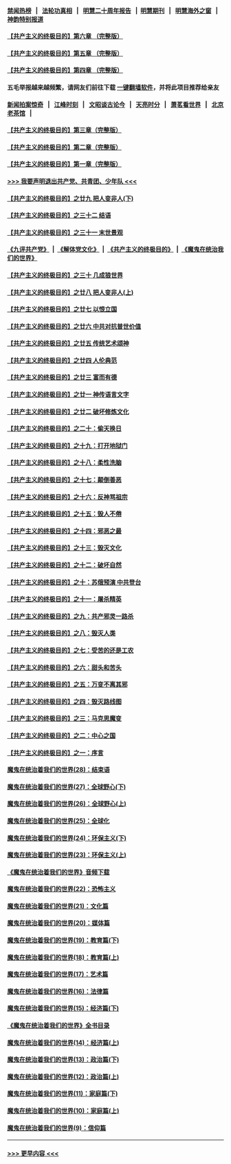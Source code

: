 #### [禁闻热榜](热点新闻.md?=0)  &nbsp;&nbsp;|&nbsp;&nbsp; [法轮功真相](https://github.com/gfw-breaker/truth/blob/master/README.md?=0) &nbsp;&nbsp;|&nbsp;&nbsp; [明慧二十周年报告](https://github.com/gfw-breaker/mh-reports/blob/master/README.md?=0) &nbsp;&nbsp;|&nbsp;&nbsp;[明慧期刊](https://github.com/gfw-breaker/mh-qikan) &nbsp;&nbsp;|&nbsp;&nbsp; [明慧海外之窗](https://github.com/gfw-breaker/mh-news/blob/master/README.md?=0) &nbsp;&nbsp;|&nbsp;&nbsp; [神韵特别报道](https://github.com/gfw-breaker/mh-news/blob/master/shenyun.md?=0)
#### [【共产主义的终极目的】第六章 （完整版）](../pages/nsc422/n11428913.md?t=03041502) 
#### [【共产主义的终极目的】第五章 （完整版）](../pages/nsc422/n11428912.md?t=03041502) 
#### [【共产主义的终极目的】第四章 （完整版）](../pages/nsc422/n11428907.md?t=03041502) 
#### 五毛举报越来越频繁，请网友们前往下载 [一键翻墙软件](https://github.com/gfw-breaker/ssr-accounts)，并将此项目推荐给亲友
#### [新闻拍案惊奇](https://github.com/gfw-breaker/banned-news/blob/master/pages/link4.md) &nbsp;&nbsp;|&nbsp;&nbsp; [江峰时刻](https://github.com/gfw-breaker/banned-news/blob/master/pages/link4.md) &nbsp;&nbsp;|&nbsp;&nbsp; [文昭谈古论今](https://github.com/gfw-breaker/banned-news/blob/master/pages/link4.md) &nbsp;&nbsp;|&nbsp;&nbsp; [天亮时分](https://github.com/gfw-breaker/banned-news/blob/master/pages/link4.md) &nbsp;&nbsp;|&nbsp;&nbsp; [萧茗看世界](https://github.com/gfw-breaker/banned-news/blob/master/pages/link4.md) &nbsp;&nbsp;|&nbsp;&nbsp; [北京老茶馆](https://github.com/gfw-breaker/banned-news/blob/master/pages/link4.md) &nbsp;&nbsp;|&nbsp;&nbsp; 
#### [【共产主义的终极目的】第三章（完整版）](../pages/nsc422/n11428848.md?t=03041502) 
#### [【共产主义的终极目的】第二章（完整版）](../pages/nsc422/n11428831.md?t=03041502) 
#### [【共产主义的终极目的】第一章（完整版）](../pages/nsc422/n11417651.md?t=03041502) 
#### [>>> 我要声明退出共产党、共青团、少年队 <<<](https://github.com/begood0513/goodnews/blob/master/quit/letter.md) 
#### [【共产主义的终极目的】之廿九 把人变非人(下)](../pages/nsc422/n11344140.md?t=03041502) 
#### [【共产主义的终极目的】之三十二 结语](../pages/nsc422/n11360535.md?t=03041502) 
#### [【共产主义的终极目的】之三十一 末世景观](../pages/nsc422/n11351129.md?t=03041502) 
#### [《九评共产党》](https://github.com/begood0513/9ping.md/blob/master/README.md) &nbsp;|&nbsp; [《解体党文化》](../../../../jtdwh.md/blob/master/README.md)  &nbsp;|&nbsp; [《共产主义的终极目的》](../../../../gczydzjmd.md/blob/master/README.md) &nbsp;|&nbsp; [《魔鬼在统治我们的世界》](../../../../mgztzwmdsj.md/blob/master/README.md) 
#### [【共产主义的终极目的】之三十 几成狼世界](../pages/nsc422/n11348280.md?t=03041502) 
#### [【共产主义的终极目的】之廿八 把人变非人(上)](../pages/nsc422/n11340492.md?t=03041502) 
#### [【共产主义的终极目的】之廿七 以恨立国](../pages/nsc422/n11336944.md?t=03041502) 
#### [【共产主义的终极目的】之廿六 中共对抗普世价值](../pages/nsc422/n11324785.md?t=03041502) 
#### [【共产主义的终极目的】之廿五 传统艺术颂神](../pages/nsc422/n11296396.md?t=03041502) 
#### [【共产主义的终极目的】之廿四 人伦典范](../pages/nsc422/n11296397.md?t=03041502) 
#### [【共产主义的终极目的】之廿三 富而有德](../pages/nsc422/n11283598.md?t=03041502) 
#### [【共产主义的终极目的】之廿一 神传语言文字](../pages/nsc422/n11263265.md?t=03041502) 
#### [【共产主义的终极目的】之廿二 破坏修炼文化](../pages/nsc422/n11245728.md?t=03041502) 
#### [【共产主义的终极目的】之二十：偷天换日](../pages/nsc422/n11238846.md?t=03041502) 
#### [【共产主义的终极目的】之十九：打开地狱门](../pages/nsc422/n11206376.md?t=03041502) 
#### [【共产主义的终极目的】之十八：柔性洗脑](../pages/nsc422/n11199994.md?t=03041502) 
#### [【共产主义的终极目的】之十七：颠倒善恶](../pages/nsc422/n11179782.md?t=03041502) 
#### [【共产主义的终极目的】之十六：反神骂祖宗](../pages/nsc422/n11166798.md?t=03041502) 
#### [【共产主义的终极目的】之十五：毁人不倦](../pages/nsc422/n11166792.md?t=03041502) 
#### [【共产主义的终极目的】之十四：邪恶之最](../pages/nsc422/n11150249.md?t=03041502) 
#### [【共产主义的终极目的】之十三：毁灭文化](../pages/nsc422/n11135227.md?t=03041502) 
#### [【共产主义的终极目的】之十二：破坏自然](../pages/nsc422/n11135214.md?t=03041502) 
#### [【共产主义的终极目的】之十：苏俄预演 中共登台](../pages/nsc422/n11118424.md?t=03041502) 
#### [【共产主义的终极目的】之十一：屠杀精英](../pages/nsc422/n11118442.md?t=03041502) 
#### [【共产主义的终极目的】之九：共产邪灵一路杀](../pages/nsc422/n11114139.md?t=03041502) 
#### [【共产主义的终极目的】之八：毁灭人类](../pages/nsc422/n11108503.md?t=03041502) 
#### [【共产主义的终极目的】之七：受苦的还是工农](../pages/nsc422/n11101809.md?t=03041502) 
#### [【共产主义的终极目的】之六：甜头和苦头](../pages/nsc422/n11096971.md?t=03041502) 
#### [【共产主义的终极目的】之五：万变不离其邪](../pages/nsc422/n11091285.md?t=03041502) 
#### [【共产主义的终极目的】之四：毁灭路线图](../pages/nsc422/n11086284.md?t=03041502) 
#### [【共产主义的终极目的】之三：马克思魔变](../pages/nsc422/n11061941.md?t=03041502) 
#### [【共产主义的终极目的】之二：中心之国](../pages/nsc422/n11047728.md?t=03041502) 
#### [【共产主义的终极目的】之一：序言](../pages/nsc422/n11086077.md?t=03041502) 
#### [魔鬼在统治着我们的世界(28)：结束语](../pages/nsc422/n10936246.md?t=03041502) 
#### [魔鬼在统治着我们的世界(27)：全球野心(下)](../pages/nsc422/n10928319.md?t=03041502) 
#### [魔鬼在统治着我们的世界(26)：全球野心(上)](../pages/nsc422/n10900318.md?t=03041502) 
#### [魔鬼在统治着我们的世界(25)：全球化](../pages/nsc422/n10788205.md?t=03041502) 
#### [魔鬼在统治着我们的世界(24)：环保主义(下)](../pages/nsc422/n10695307.md?t=03041502) 
#### [魔鬼在统治着我们的世界(23)：环保主义(上)](../pages/nsc422/n10688613.md?t=03041502) 
#### [《魔鬼在统治着我们的世界》音频下载](../pages/nsc422/n10635553.md?t=03041502) 
#### [魔鬼在统治着我们的世界(22)：恐怖主义](../pages/nsc422/n10614727.md?t=03041502) 
#### [魔鬼在统治着我们的世界(21)：文化篇](../pages/nsc422/n10597706.md?t=03041502) 
#### [魔鬼在统治着我们的世界(20)：媒体篇](../pages/nsc422/n10586579.md?t=03041502) 
#### [魔鬼在统治着我们的世界(19)：教育篇(下)](../pages/nsc422/n10564808.md?t=03041502) 
#### [魔鬼在统治着我们的世界(18)：教育篇(上)](../pages/nsc422/n10526970.md?t=03041502) 
#### [魔鬼在统治着我们的世界(17)：艺术篇](../pages/nsc422/n10499093.md?t=03041502) 
#### [魔鬼在统治着我们的世界(16)：法律篇](../pages/nsc422/n10485969.md?t=03041502) 
#### [魔鬼在统治着我们的世界(15)：经济篇(下)](../pages/nsc422/n10469975.md?t=03041502) 
#### [《魔鬼在统治着我们的世界》全书目录](../pages/nsc422/n10464261.md?t=03041502) 
#### [魔鬼在统治着我们的世界(14)：经济篇(上)](../pages/nsc422/n10457370.md?t=03041502) 
#### [魔鬼在统治着我们的世界(13)：政治篇(下)](../pages/nsc422/n10448270.md?t=03041502) 
#### [魔鬼在统治着我们的世界(12)：政治篇(上)](../pages/nsc422/n10444576.md?t=03041502) 
#### [魔鬼在统治着我们的世界(11)：家庭篇(下)](../pages/nsc422/n10440961.md?t=03041502) 
#### [魔鬼在统治着我们的世界(10)：家庭篇(上)](../pages/nsc422/n10435448.md?t=03041502) 
#### [魔鬼在统治着我们的世界(9)：信仰篇](../pages/nsc422/n10432159.md?t=03041502) 

----
#### [ >>> 更早内容 <<< ](../indexes/nsc422-earlier.md)
